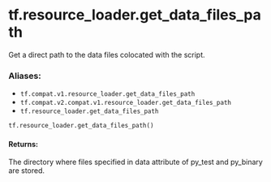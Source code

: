 <div itemscope itemtype="http://developers.google.com/ReferenceObject">
<meta itemprop="name" content="tf.resource_loader.get_data_files_path" />
<meta itemprop="path" content="Stable" />
</div>

# tf.resource_loader.get_data_files_path

Get a direct path to the data files colocated with the script.

### Aliases:

* `tf.compat.v1.resource_loader.get_data_files_path`
* `tf.compat.v2.compat.v1.resource_loader.get_data_files_path`
* `tf.resource_loader.get_data_files_path`

``` python
tf.resource_loader.get_data_files_path()
```

<!-- Placeholder for "Used in" -->


#### Returns:

The directory where files specified in data attribute of py_test
and py_binary are stored.
